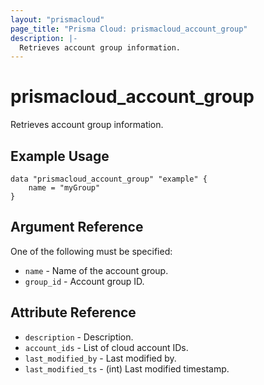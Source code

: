 ```yaml
---
layout: "prismacloud"
page_title: "Prisma Cloud: prismacloud_account_group"
description: |-
  Retrieves account group information.
---
```


# prismacloud_account_group

Retrieves account group information.

## Example Usage

```hcl
data "prismacloud_account_group" "example" {
    name = "myGroup"
}
```

## Argument Reference

One of the following must be specified:

* `name` - Name of the account group.
* `group_id` - Account group ID.

## Attribute Reference

* `description` - Description.
* `account_ids` - List of cloud account IDs.
* `last_modified_by` - Last modified by.
* `last_modified_ts` - (int) Last modified timestamp.
